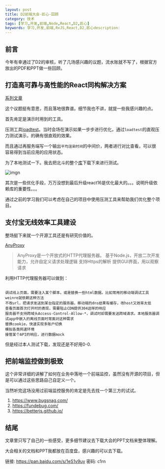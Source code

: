 ```yaml
---
layout: post
title: D2前端大会-匠心-回顾
category: 技术
tags: [学习,开发,前端,Node,React,D2,匠心]
keywords: 学习,开发,前端,RxJS,React,D2,匠心description: 
---
```


## 前言

今年有幸通过了D2的审核，听了几场感兴趣的议题，流水账就不写了，根据官方放出的PDF和PPT做一些回顾。

## 打造高可靠与高性能的React同构解决方案

[系列文章](https://github.com/alibaba/beidou/tree/master/packages/beidou-docs/articles)

这个议题挺有意思，而且落地很靠谱。细节我也不讲，就提一些我感兴趣的点。

首先肯定是演示时用到的工具。

压测工具[loadtest](https://github.com/alexfernandez/loadtest)。当时会场在演示如果一步步进行优化，通过`loadtest`的直观压力测试演示，的确有很直观的效果。

而且通过再服务端写一个输出`平均渲染时间`的中间价，两者进行对比查看，可以很容易得到当前应用的应用状态。

为了本地测试一下。我去把北斗的整个[库](https://github.com/alibaba/beidou)下载下来进行测试。

![imgn](http://haoqiao.qiniudn.com/WechatIMG100.jpeg)

其次是一些优化手段，万万没想到最后升级react16是优化最大的。。。说明升级依赖库的重要性。。。

通过之前的学习我们可以考虑在自己的项目中使用压测工具来帮助我们优化整个项目。

## 支付宝无线效率工具建设

整场挺下来就一个开源工具还是有研究价值的。

[AnyProxy](http://anyproxy.io/cn/)

>AnyProxy是一个开放式的HTTP代理服务器。
>基于Node.js，开放二次开发能力，允许自定义请求处理逻辑
支持Https的解析
提供GUI界面，用以观察请求

利用HTTP代理服务器可以做到：

```

调试线上页面，需要注入某个脚本，或是替换一些html数据。比如常用的移动端调试工具weinre就依赖这种方法
不改url，把请求发送到某台指定的服务器，移动端的dns结果有缓存，改host又效率太低
查看页面首次打开时的表现，需要阻止CDN提供304这样的响应
服务器不支持跨域头Access-Control-Allow-*，调试时却需要发送跨域请求。本地服务器调试app中嵌入的离线页面时常面对这种需求
替换cookie，快速实现多账户切换
模拟各类网速环境
接管某个API的响应，进行数据mock

```

但是经过本人测试下载，发现还是不好用0-0.

## 把前端监控做到极致

这个非常详细的讲解了如何在业务中落地一个前端监控，虽然没有开源的项目，但是可以通过这些思路自己自定义一个。

当然听完这场没用过前端监控服务的肯定是先去找一个第三方的试试。


1. https://www.bugsnag.com/
2. https://fundebug.com/
3. https://betterjs.github.io/


## 结尾

文章里只写了自己的一些感受，更多细节建议去下载大会的PPT文档来整体理解。


大会相关的文档和PPT我都放在百度盘，感兴趣的可以去下载。

链接: https://pan.baidu.com/s/1eS1v9uy 密码: c1rn




